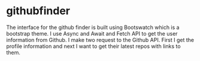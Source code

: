 # githubfinder
The interface for the github finder is built using Bootswatch which is a bootstrap theme. I use Async and Await and Fetch API to get the user information from Github. I make two request to the Github API. First I get the profile information and next I want to get their latest repos with links to them.
